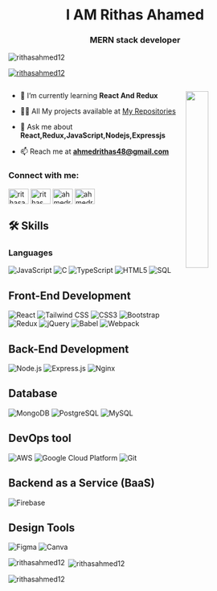 <h1 align="center">I AM Rithas Ahamed</h1>
<h3 align="center">MERN stack developer</h3>


<p align="left"> <img src="https://komarev.com/ghpvc/?username=rithasahmed12&label=Profile%20views&color=0e75b6&style=flat" alt="rithasahmed12" /> </p>

<p align="left"> <a href="https://github.com/ryo-ma/github-profile-trophy"><img src="https://github-profile-trophy.vercel.app/?username=rithasahmed12" alt="rithasahmed12" /></a> </p>

<p align="left"> <a href="https://twitter.com/" target="blank"><img src="https://img.shields.io/twitter/follow/?logo=twitter&style=for-the-badge" alt="" /></a> </p>

<img width="30%" align="right" src='https://imgs.search.brave.com/uGBeRwzhbiOphYDvGkQnCQYYApKyDw1OrDHAZ44cF9Y/rs:fit:860:0:0/g:ce/aHR0cHM6Ly9naWZk/Yi5jb20vaW1hZ2Vz/L2hpZ2gvYW5pbWF0/ZWQtbWFuLWNvbXB1/dGVyLWNvZGluZy1u/YWU2bWVjMzc4bHNn/MWkzLmdpZg.gif'>

- 🌱 I’m currently learning **React And Redux**

- 👨‍💻 All My projects available at [My Repositories](https://github.com/rithasahmed12?tab=repositories)

- 💬 Ask me about **React,Redux,JavaScript,Nodejs,Expressjs**

- 📫 Reach me at **ahmedrithas48@gmail.com**

<h3 align="left">Connect with me:</h3>
<p align="left">
<a href="https://www.linkedin.com/in/rithas-ahmed" target="blank"><img align="center" src="https://raw.githubusercontent.com/rahuldkjain/github-profile-readme-generator/master/src/images/icons/Social/linked-in-alt.svg" alt="rithasahmed" height="30" width="40" /></a>
<a href="https://www.youtube.com/channel/UCgILR4qySJRgN4BA1R9SczA" target="blank"><img align="center" src="https://raw.githubusercontent.com/rahuldkjain/github-profile-readme-generator/master/src/images/icons/Social/youtube.svg" alt="rithas ahmed" height="30" width="40" /></a>
<a href="https://www.hackerrank.com/ahmedrithas48" target="blank"><img align="center" src="https://raw.githubusercontent.com/rahuldkjain/github-profile-readme-generator/master/src/images/icons/Social/hackerrank.svg" alt="ahmedrithas48" height="30" width="40" /></a>
<a href="https://www.leetcode.com/ahmedrithas48" target="blank"><img align="center" src="https://raw.githubusercontent.com/rahuldkjain/github-profile-readme-generator/master/src/images/icons/Social/leet-code.svg" alt="ahmedrithas48" height="30" width="40" /></a>
</p>

## 🛠️ Skills

### Languages
![JavaScript](https://img.shields.io/badge/JavaScript-F7DF1E?style=for-the-badge&logo=javascript&logoColor=black)
![C](https://img.shields.io/badge/C-A8B9CC?style=for-the-badge&logo=c&logoColor=white)
![TypeScript](https://img.shields.io/badge/TypeScript-3178C6?style=for-the-badge&logo=typescript&logoColor=white)
![HTML5](https://img.shields.io/badge/HTML5-E34F26?style=for-the-badge&logo=html5&logoColor=white)
![SQL](https://img.shields.io/badge/SQL-4479A1?style=for-the-badge&logo=sql&logoColor=white)

## Front-End Development
![React](https://img.shields.io/badge/React-61DAFB?style=for-the-badge&logo=react&logoColor=white)
![Tailwind CSS](https://img.shields.io/badge/Tailwind_CSS-38B2AC?style=for-the-badge&logo=tailwind-css&logoColor=white)
![CSS3](https://img.shields.io/badge/CSS3-1572B6?style=for-the-badge&logo=css3&logoColor=white)
![Bootstrap](https://img.shields.io/badge/Bootstrap-563D7C?style=for-the-badge&logo=bootstrap&logoColor=white)
![Redux](https://img.shields.io/badge/Redux-764ABC?style=for-the-badge&logo=redux&logoColor=white)
![jQuery](https://img.shields.io/badge/jQuery-0769AD?style=for-the-badge&logo=jquery&logoColor=white)
![Babel](https://img.shields.io/badge/Babel-F9DC3E?style=for-the-badge&logo=babel&logoColor=white)
![Webpack](https://img.shields.io/badge/Webpack-8DD6F9?style=for-the-badge&logo=webpack&logoColor=white)


## Back-End Development
![Node.js](https://img.shields.io/badge/Node.js-43853D?style=for-the-badge&logo=node.js&logoColor=white)
![Express.js](https://img.shields.io/badge/Express.js-000000?style=for-the-badge&logo=express&logoColor=white)
![Nginx](https://img.shields.io/badge/Nginx-009900?style=for-the-badge&logo=nginx&logoColor=white)

## Database
![MongoDB](https://img.shields.io/badge/MongoDB-4EA94B?style=for-the-badge&logo=mongodb&logoColor=white)
![PostgreSQL](https://img.shields.io/badge/PostgreSQL-336791?style=for-the-badge&logo=postgresql&logoColor=white)
![MySQL](https://img.shields.io/badge/MySQL-4479A1?style=for-the-badge&logo=mysql&logoColor=white)

## DevOps tool
![AWS](https://img.shields.io/badge/AWS-232F3E?style=for-the-badge&logo=amazon-aws&logoColor=white)
![Google Cloud Platform](https://img.shields.io/badge/Google_Cloud-4285F4?style=for-the-badge&logo=google-cloud&logoColor=white)
![Git](https://img.shields.io/badge/Git-F05032?style=for-the-badge&logo=git&logoColor=white)

## Backend as a Service (BaaS)
![Firebase](https://img.shields.io/badge/Firebase-FFCA28?style=for-the-badge&logo=firebase&logoColor=white)

## Design Tools
![Figma](https://img.shields.io/badge/Figma-F24E1E?style=for-the-badge&logo=figma&logoColor=white)
![Canva](https://img.shields.io/badge/Canva-00C4CC?style=for-the-badge&logo=canva&logoColor=white)



<p><img align="left" src="https://github-readme-stats.vercel.app/api/top-langs?username=rithasahmed12&show_icons=true&locale=en&layout=compact" alt="rithasahmed12" /></p>

<p>&nbsp;<img align="center" src="https://github-readme-stats.vercel.app/api?username=rithasahmed12&show_icons=true&locale=en" alt="rithasahmed12" /></p>

<p><img align="center" src="https://github-readme-streak-stats.herokuapp.com/?user=rithasahmed12&" alt="rithasahmed12" /></p>
